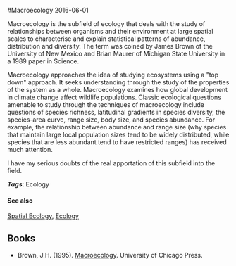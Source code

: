 
#Macroecology
2016-06-01

Macroecology is the subfield of ecology that deals with the study of relationships between organisms and their environment at large spatial scales to characterise and explain statistical patterns of abundance, distribution and diversity. The term was coined by James Brown of the University of New Mexico and Brian Maurer of Michigan State University in a 1989 paper in Science.

Macroecology approaches the idea of studying ecosystems using a "top down" approach. It seeks understanding through the study of the properties of the system as a whole.
Macroecology examines how global development in climate change affect wildlife populations. Classic ecological questions amenable to study through the techniques of macroecology include questions of species richness, latitudinal gradients in species diversity, the species-area curve, range size, body size, and species abundance. For example, the relationship between abundance and range size (why species that maintain large local population sizes tend to be widely distributed, while species that are less abundant tend to have restricted ranges) has received much attention.

I have my serious doubts of the real apportation of this subfield into the field.

***Tags***: Ecology

#### See also
[Spatial Ecology](/spatial_ecology), [Ecology](/ecology)
## Books
* Brown, J.H. (1995). [Macroecology](https://www.goodreads.com/book/show/1922944.Macroecology). University of Chicago Press.



